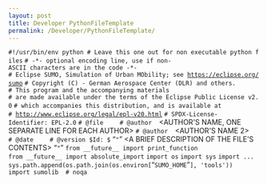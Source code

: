 ```yaml
---
layout: post
title: Developer PythonFileTemplate
permalink: /Developer/PythonFileTemplate/
---
```


`#!/usr/bin/env python # Leave this one out for non executable python files`
`# -*- optional encoding line, use if non-ASCII characters are in the code -*-`
`# Eclipse SUMO, Simulation of Urban MObility; see `[`https://eclipse.org/sumo`](https://eclipse.org/sumo)
`# Copyright (C) `<YEAR OF CREATION>`-`<CURRENT YEAR>` German Aerospace Center (DLR) and others.`
`# This program and the accompanying materials`
`# are made available under the terms of the Eclipse Public License v2.0`
`# which accompanies this distribution, and is available at`
`# `[`http://www.eclipse.org/legal/epl-v20.html`](http://www.eclipse.org/legal/epl-v20.html)
`# SPDX-License-Identifier: EPL-2.0`
`# @file    `<FILENAME>
`# @author  `<AUTHOR'S NAME, ONE SEPARATE LINE FOR EACH AUTHOR>
`# @author  `<AUTHOR'S NAME 2>
`# @date    `<FILE CREATION DATE>
`# @version $Id: $`
“`"`”
<A BRIEF DESCRIPTION OF THE FILE'S CONTENTS>
<more documentation including examples>
“`"`”
`from __future__ import print_function`
`from __future__ import absolute_import`
`import os`
`import sys`
`import ...`
`sys.path.append(os.path.join(os.environ[`“`SUMO_HOME`”`], 'tools'))`
`import sumolib  # noqa`
